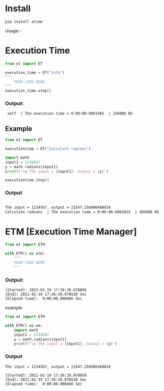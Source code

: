 # Install

```
pip install etime
```

Usage:-

# Execution Time
```python
from et import ET

execution_time = ET("info")
"""
    YOUR CODE HERE
"""
execution_time.stop()
```
### Output:
```
 self  | The execution time = 0:00:00.000158S  | 156000 NS
 ```

 ## Example 

 ```python
from et import ET

executiontime = ET("Calculate radians")

import math
input1 = 1234567
y = math.radians(input1)
print(f'\n The input = {input1}, output = {y}')

executiontime.stop()
 ````
###     Output
 ```sh

 The input = 1234567, output = 21547.258986468834
 Calculate radians  | The execution time = 0:00:00.000102S  | 105000 NS
 
 ```

# ETM [Execution Time Manager]
```python
from et import ETM

with ETM() as etm:
    """
    YOUR CODE HERE
    """
```
### Output:
```shell
[Started]: 2021-01-19 17:36:39.878058
[End]: 2021-01-19 17:36:39.878538 Sec
[Elapsed time]:  0:00:00.000466 Sec
```

example

```python
from et import ETM

with ETM() as em:
    import math
    input1 = 1234567
    y = math.radians(input1)
    print(f'\n The input = {input1}, output = {y}')
```

### Output
```
The input = 1234567, output = 21547.258986468834

[Started]: 2021-01-19 17:36:39.878058
[End]: 2021-01-19 17:36:39.878538 Sec
[Elapsed time]:  0:00:00.000466 Sec

```

